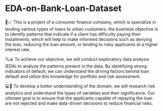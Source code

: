 # EDA-on-Bank-Loan-Dataset
💼📈 This is a project of a consumer finance company, which is specialize in lending various types of loans to urban customers. the business objective is to identify patterns that indicate if a client has difficulty paying their installments, which will help to make informed decisions such as denying the loan, reducing the loan amount, or lending to risky applicants at a higher interest rate.

🔍📊 To achieve our objective, we will conduct exploratory data analysis (EDA) to analyze the patterns present in the data. By identifying strong indicators of default, we can understand the driving factors behind loan default and utilize this knowledge for portfolio and risk assessment.

💻🤔 To develop a better understanding of the domain, we will research risk analytics and understand the types of variables and their significance. Our ultimate goal is to ensure that the applicants capable of repaying the loan are not rejected and make data-driven decisions to reduce financial risks.
